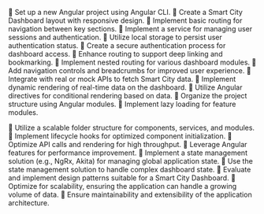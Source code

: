  Set up a new Angular project using Angular CLI.
 Create a Smart City Dashboard layout with responsive design.
 Implement basic routing for navigation between key sections.
 Implement a service for managing user sessions and authentication.
 Utilize local storage to persist user authentication status.
 Create a secure authentication process for dashboard access.
 Enhance routing to support deep linking and bookmarking.
 Implement nested routing for various dashboard modules.
 Add navigation controls and breadcrumbs for improved user experience.
 Integrate with real or mock APIs to fetch Smart City data.
 Implement dynamic rendering of real-time data on the dashboard.
 Utilize Angular directives for conditional rendering based on data.
 Organize the project structure using Angular modules.
 Implement lazy loading for feature modules.

 Utilize a scalable folder structure for components, services, and modules.
 Implement lifecycle hooks for optimized component initialization.
 Optimize API calls and rendering for high throughput.
 Leverage Angular features for performance improvement.
 Implement a state management solution (e.g., NgRx, Akita) for managing global
application state.
 Use the state management solution to handle complex dashboard state.
 Evaluate and implement design patterns suitable for a Smart City Dashboard.
 Optimize for scalability, ensuring the application can handle a growing volume of
data.
 Ensure maintainability and extensibility of the application architecture.